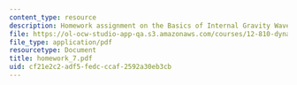 ```yaml
---
content_type: resource
description: Homework assignment on the Basics of Internal Gravity Waves.
file: https://ol-ocw-studio-app-qa.s3.amazonaws.com/courses/12-810-dynamics-of-the-atmosphere-spring-2008/cf21e2c2adf5fedcccaf2592a30eb3cb_homework_7.pdf
file_type: application/pdf
resourcetype: Document
title: homework_7.pdf
uid: cf21e2c2-adf5-fedc-ccaf-2592a30eb3cb
---
```

